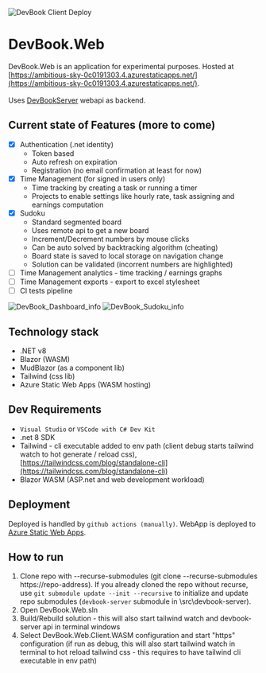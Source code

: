 ![DevBook Client Deploy](https://github.com/shindy001/DevBook.Web/actions/workflows/deploy-devbook-webapp.yml/badge.svg)

# DevBook.Web

DevBook.Web is an application for experimental purposes. Hosted at [https://ambitious-sky-0c0191303.4.azurestaticapps.net/](https://ambitious-sky-0c0191303.4.azurestaticapps.net/).
<br><br>
Uses [DevBookServer](https://github.com/shindy001/devbook-server) webapi as backend.

## Current state of Features (more to come)
- [x] Authentication (.net identity)
  - Token based
  - Auto refresh on expiration
  - Registration (no email confirmation at least for now)
- [x] Time Management (for signed in users only)
  - Time tracking by creating a task or running a timer
  - Projects to enable settings like hourly rate, task assigning and earnings computation
- [x] Sudoku
  - Standard segmented board
  - Uses remote api to get a new board
  - Increment/Decrement numbers by mouse clicks
  - Can be auto solved by backtracking algorithm (cheating)
  - Board state is saved to local storage on navigation change
  - Solution can be validated (incorrent numbers are highlighted)
- [ ] Time Management analytics - time tracking / earnings graphs
- [ ] Time Management exports - export to excel stylesheet
- [ ] CI tests pipeline

![DevBook_Dashboard_info](https://github.com/shindy001/DevBook.Web/assets/23438364/7c60d4b9-d1ea-43b8-af1b-cc1aef513601)
![DevBook_Sudoku_info](https://github.com/shindy001/DevBook.Web/assets/23438364/2c921cd4-f286-4295-b4f3-d341c61ee989)

## Technology stack
  - .NET v8
  - Blazor (WASM)
  - MudBlazor (as a component lib)
  - Tailwind (css lib)
  - Azure Static Web Apps (WASM hosting)

## Dev Requirements
- `Visual Studio` or `VSCode with C# Dev Kit`
- .net 8 SDK
- Tailwind - cli executable added to env path (client debug starts tailwind watch to hot generate / reload css), [https://tailwindcss.com/blog/standalone-cli](https://tailwindcss.com/blog/standalone-cli)
- Blazor WASM (ASP.net and web development workload)

## Deployment
Deployed is handled by ```github actions (manually)```. WebApp is deployed to [Azure Static Web Apps](https://azure.microsoft.com/en-gb/products/app-service/static).

## How to run
1. Clone repo with --recurse-submodules (git clone --recurse-submodules https://repo-address). If you already cloned the repo without recurse, use ```git submodule update --init --recursive``` to initialize and update repo submodules (```devbook-server``` submodule in \src\devbook-server).
1. Open DevBook.Web.sln
1. Build/Rebuild solution - this will also start tailwind watch and devbook-server api in terminal windows
1. Select DevBook.Web.Client.WASM configuration and start "https" configuration (if run as debug, this will also start tailwind watch in terminal to hot reload tailwind css - this requires to have tailwind cli executable in env path)
